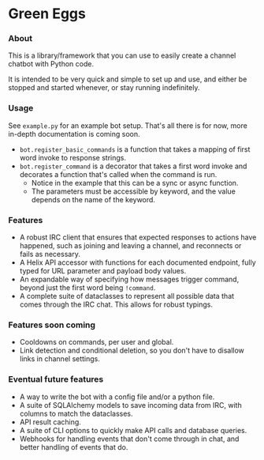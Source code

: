 # Green Eggs

### About

This is a library/framework that you can use to easily create a channel chatbot with Python code.

It is intended to be very quick and simple to set up and use, and either be stopped and started whenever, or stay running indefinitely.

### Usage

See `example.py` for an example bot setup. That's all there is for now, more in-depth documentation is coming soon.
- `bot.register_basic_commands` is a function that takes a mapping of first word invoke to response strings.
- `bot.register_command` is a decorator that takes a first word invoke and decorates a function that's called when the command is run.
  - Notice in the example that this can be a sync or async function.
  - The parameters must be accessible by keyword, and the value depends on the name of the keyword.

### Features

- A robust IRC client that ensures that expected responses to actions have happened, such as joining and leaving a channel, and reconnects or fails as necessary.
- A Helix API accessor with functions for each documented endpoint, fully typed for URL parameter and payload body values.
- An expandable way of specifying how messages trigger command, beyond just the first word being `!command`.
- A complete suite of dataclasses to represent all possible data that comes through the IRC chat. This allows for robust typings.

### Features soon coming

- Cooldowns on commands, per user and global.
- Link detection and conditional deletion, so you don't have to disallow links in channel settings.

### Eventual future features

- A way to write the bot with a config file and/or a python file.
- A suite of SQLAlchemy models to save incoming data from IRC, with columns to match the dataclasses.
- API result caching.
- A suite of CLI options to quickly make API calls and database queries.
- Webhooks for handling events that don't come through in chat, and better handling of events that do.
